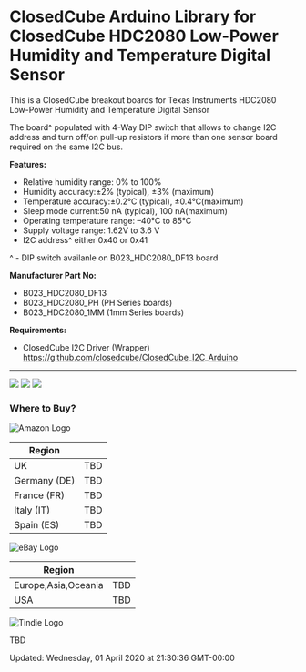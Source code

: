ClosedCube Arduino Library for
ClosedCube HDC2080 Low-Power Humidity and Temperature Digital Sensor
===========================================================================

This is a ClosedCube breakout boards for Texas Instruments HDC2080 Low-Power Humidity and Temperature Digital Sensor

The board^ populated with 4-Way DIP switch that allows to change I2C address and turn off/on pull-up resistors if more than one sensor board required on the same I2C bus.

**Features:**

- Relative humidity range: 0% to 100%
- Humidity accuracy:±2% (typical), ±3% (maximum)
- Temperature accuracy:±0.2°C (typical), ±0.4°C(maximum)
- Sleep mode current:50 nA (typical), 100 nA(maximum)
- Operating temperature range: –40°C to 85°C
- Supply voltage range: 1.62V to 3.6 V
- I2C address^ either 0x40 or 0x41

^ - DIP switch availanle on B023_HDC2080_DF13 board

**Manufacturer Part No:**

- B023_HDC2080_DF13
- B023_HDC2080_PH (PH Series boards)
- B023_HDC2080_1MM (1mm Series boards)

**Requirements:**

- ClosedCube I2C Driver (Wrapper) https://github.com/closedcube/ClosedCube_I2C_Arduino

---

![](https://images.closedcube.uk/B023_HDC2080/ClosedCube_B023_HDC2080_DF13_GitHub1.jpg)
![](https://images.closedcube.uk/B023_HDC2080/ClosedCube_B023_HDC2080_PH_GitHub2.jpg)
![](https://images.closedcube.uk/B023_HDC2080/ClosedCube_B023_HDC2080_1MM_GitHub3.jpg)


### Where to Buy?

![Amazon Logo](https://images.closedcube.uk/logo/github/amazon.png)

| Region  | |
| ------------- | ------------- | 
| UK | TBD |
| Germany (DE) | TBD |
| France (FR) | TBD | 
| Italy (IT) | TBD | 
| Spain (ES) | TBD | 

![eBay Logo](https://images.closedcube.uk/logo/github/ebay.gif)

| Region  |  |
| ------------- | ------------- |
| Europe,Asia,Oceania | TBD |
| USA  | TBD |


![Tindie Logo](https://images.closedcube.uk/logo/github/tindie.png)

TBD



Updated: Wednesday, 01 April 2020 at 21:30:36 GMT-00:00
